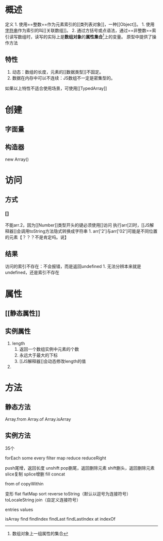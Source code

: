 # 概述
定义
	1. 使用==整数==作为元素索引的[[类列表对象]]，一种[[Object]]。
		1. 使用<u>字符串</u>作为索引的叫[[关联数组]]。
		2. 通过方括号或点语法，通过==非整数==索引读写数组时，读写的实际上是**数组对象**的**属性集合**[^1]上的变量。
原型中提供了操作方法
## 特性
1. 动态：数组的长度，元素的[[数据类型]]不固定。
2. 数据在内存中可以不连续：JS数组不一定是密集型的。

如果以上特性不适合使用场景，可使用[[TypedArray]] 
# 创建
## 字面量
## 构造器
new Array()
# 访问
## 方式
### []
不能arr.2，因为[[Number]]类型开头的键必须使用[]访问
执行arr[2]时，[[JS解释器]]会调用toString方法隐式转换成字符串
	1. arr['2']与arr['02']可能是不同位置的元素【？？？不是肯定吗。说】
## 结果
访问的索引不存在：不会报错，而是返回undefined
	1. 无法分辨本来就是undefined，还是索引不存在
# 属性
## [[静态属性]]

## 实例属性
1. length
	1. 返回一个数组实例中元素的个数
	2. 永远大于最大的下标
	3. [[JS解释器]]会动态修改length的值
2. 
# 方法
## 静态方法

Array.from
Array.of
Array.isArray
## 实例方法
35个

forEach
some
every
filter
map
reduce
reduceRight

push尾增，返回长度
unshift
pop删尾，返回删除元素
shift删头，返回删除元素
slice复制
splice增删
fill
concat

from
of
copyWithin

变形
flat
flatMap
sort
reverse
toString（默认以逗号为连接符号）
toLocaleString
join（自定义连接符号）

entries
values

isArray
find
findIndex
findLast
findLastIndex
at
indexOf

[^1]: 数组对象上一组属性的集合